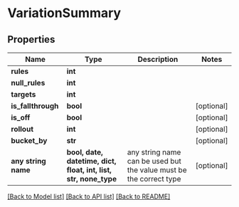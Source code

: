 # VariationSummary


## Properties
Name | Type | Description | Notes
------------ | ------------- | ------------- | -------------
**rules** | **int** |  | 
**null_rules** | **int** |  | 
**targets** | **int** |  | 
**is_fallthrough** | **bool** |  | [optional] 
**is_off** | **bool** |  | [optional] 
**rollout** | **int** |  | [optional] 
**bucket_by** | **str** |  | [optional] 
**any string name** | **bool, date, datetime, dict, float, int, list, str, none_type** | any string name can be used but the value must be the correct type | [optional]

[[Back to Model list]](../README.md#documentation-for-models) [[Back to API list]](../README.md#documentation-for-api-endpoints) [[Back to README]](../README.md)


